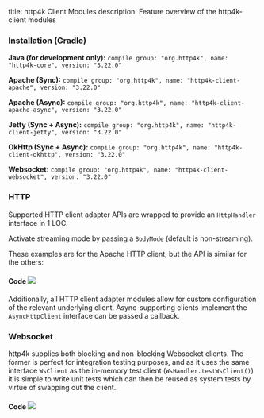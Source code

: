 title: http4k Client Modules
description: Feature overview of the http4k-client modules

### Installation (Gradle)
**Java (for development only):** ```compile group: "org.http4k", name: "http4k-core", version: "3.22.0"```

**Apache (Sync):** ```compile group: "org.http4k", name: "http4k-client-apache", version: "3.22.0"```

**Apache (Async):** ```compile group: "org.http4k", name: "http4k-client-apache-async", version: "3.22.0"```

**Jetty (Sync + Async):** ```compile group: "org.http4k", name: "http4k-client-jetty", version: "3.22.0"```

**OkHttp (Sync + Async):** ```compile group: "org.http4k", name: "http4k-client-okhttp", version: "3.22.0"```

**Websocket:** ```compile group: "org.http4k", name: "http4k-client-websocket", version: "3.22.0"```

### HTTP
Supported HTTP client adapter APIs are wrapped to provide an `HttpHandler` interface in 1 LOC.

Activate streaming mode by passing a `BodyMode` (default is non-streaming).

These examples are for the Apache HTTP client, but the API is similar for the others:

#### Code [<img class="octocat" src="/img/octocat-32.png"/>](https://github.com/http4k/http4k/blob/master/src/docs/guide/modules/clients/example_http.kt)
<script src="https://gist-it.appspot.com/https://github.com/http4k/http4k/blob/master/src/docs/guide/modules/clients/example_http.kt"></script>

Additionally, all HTTP client adapter modules allow for custom configuration of the relevant underlying client. Async-supporting clients implement the `AsyncHttpClient` interface can be passed a callback.

### Websocket
http4k supplies both blocking and non-blocking Websocket clients. The former is perfect for integration testing purposes, and as it uses the same interface `WsClient` as the in-memory test client (`WsHandler.testWsClient()`) it is simple to write unit tests which can then be reused as system tests by virtue of swapping out the client.

#### Code [<img class="octocat" src="/img/octocat-32.png"/>](https://github.com/http4k/http4k/blob/master/src/docs/guide/modules/clients/example_websocket.kt)
<script src="https://gist-it.appspot.com/https://github.com/http4k/http4k/blob/master/src/docs/guide/modules/clients/example_websocket.kt"></script>
